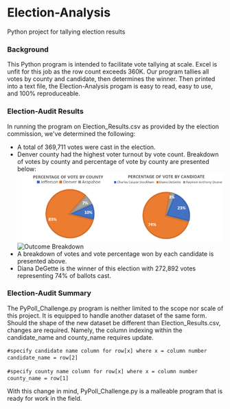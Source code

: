 # Election-Analysis
Python project for tallying election results
### Background
This Python program is intended to facilitate vote tallying at scale. Excel is unfit for this job as the row count exceeds 360K. Our program tallies all votes by county and candidate, then determines the winner. Then printed into a text file, the Election-Analysis progam is easy to read, easy to use, and 100% reproduceable.

### Election-Audit Results
In running the program on Election_Results.csv as provided by the election commission, we've determined the following:
* A total of 369,711 votes were cast in the election.
* Denver county had the highest voter turnout by vote count. Breakdown of votes by county and percentage of vote by county are presented below:
![Outcome Breakdown](https://github.com/DenverSherman/Election-Analysis/blob/master/resources/Voter_Breakdown.png)
![Outcome Breakdown](https://github.com/DenverSherman/Election-Analysis/blob/master/resources/Total_Voter_Breakdown.png)
* A breakdown of votes and vote percentage won by each candidate is presented above.
* Diana DeGette is the winner of this election with 272,892 votes representing 74% of ballots cast.

### Election-Audit Summary
The PyPoll_Challenge.py program is neither limited to the scope nor scale of this project. It is equipped to handle another dataset of the same form. Should the shape of the new dataset be different than Election_Results.csv, changes are required. Namely, the column indexing within the candidate_name and county_name requires update.
```
#specify candidate name column for row[x] where x = column number
candidate_name = row[2]

#specify county name column for row[x] where x = column number
county_name = row[1]
```
With this change in mind, PyPoll_Challenge.py is a malleable program that is ready for work in the field.
